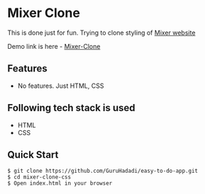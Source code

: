 # Mixer Clone
This is done just for fun. Trying to clone styling of [Mixer website](https://mixer.com)

Demo link is here - [Mixer-Clone](https://guruhadadi.github.io/mixer-clone-css/)


## Features
- No features. Just HTML, CSS

## Following tech stack is used

- HTML
- CSS

Quick Start
-----------

```shell
$ git clone https://github.com/GuruHadadi/easy-to-do-app.git
$ cd mixer-clone-css
$ Open index.html in your browser
```

